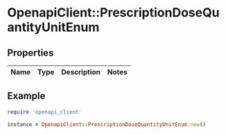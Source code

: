 # OpenapiClient::PrescriptionDoseQuantityUnitEnum

## Properties

| Name | Type | Description | Notes |
| ---- | ---- | ----------- | ----- |

## Example

```ruby
require 'openapi_client'

instance = OpenapiClient::PrescriptionDoseQuantityUnitEnum.new()
```

